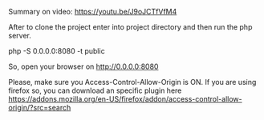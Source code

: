  Summary on video: https://youtu.be/J9oJCTfVfM4

After to clone the project enter into project directory and then run the php server.

php -S 0.0.0.0:8080 -t public

So, open your browser on http://0.0.0.0:8080 

Please, make sure you Access-Control-Allow-Origin is ON. If you are using firefox so, you can download an specific plugin here https://addons.mozilla.org/en-US/firefox/addon/access-control-allow-origin/?src=search
